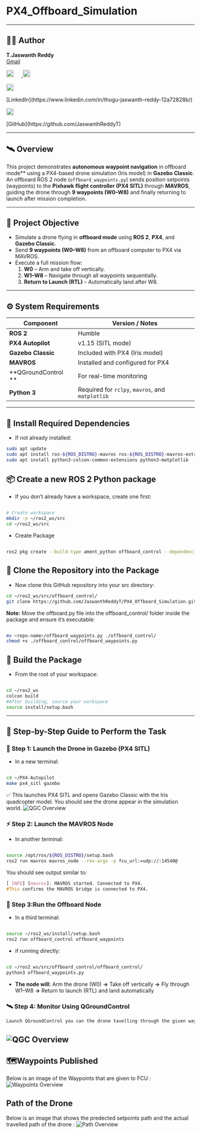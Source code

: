 # PX4_Offboard_Simulation
---
## 🧑‍💻 Author
**T.Jaswanth Reddy**    
[Gmail](reddyjaswanth525@gmail.com) 
<p align="left">
  <a href="mailto:jaswant@email.com" target="_blank">
    <img src="https://cdn-icons-png.flaticon.com/512/281/281769.png" alt="Gmail" width="20" height="20" style="margin-right: 20px;">
  </a>
  <a href="https://linkedin.com/in/jaswant" target="_blank">
    <img src="https://cdn-icons-png.flaticon.com/512/174/174857.png" alt="LinkedIn" width="20" height="20" style="margin-right: 15px;">
  </a>
</p>
<p align="left">
  <a href="https://linkedin.com/in/jaswant" target="_blank">
    <img src="https://cdn-icons-png.flaticon.com/512/174/174857.png" alt="LinkedIn" width="20" height="20" style="margin-right: 15px;">
  </a>
</p>
[LinkedIn](https://www.linkedin.com/in/thugu-jaswanth-reddy-12a72828b/) 
<p align="left">
  <a href="https://github.com/jaswant" target="_blank">
    <img src="https://cdn-icons-png.flaticon.com/512/25/25231.png" alt="GitHub" width="20" height="20">
  </a>
</p>
[GitHub](https://github.com/JaswanthReddyT)

---
## 🛰️ Overview
This project demonstrates **autonomous waypoint navigation** in offboard mode** using a PX4-based drone simulation (Iris model) in **Gazebo Classic**.  
An offboard ROS 2 node (`offboard_waypoints.py`) sends position setpoints (waypoints) to the **Pixhawk flight controller (PX4 SITL)** through **MAVROS**, guiding the drone through **9 waypoints (W0–W8)** and finally returning to launch after mission completion.

---

## 🧠 Project Objective

- Simulate a drone flying in **offboard mode** using **ROS 2**, **PX4**, and **Gazebo Classic**.  
- Send **9 waypoints (W0–W8)** from an offboard computer to PX4 via MAVROS.  
- Execute a full mission flow:
  1. **W0** – Arm and take off vertically.  
  2. **W1–W8** – Navigate through all waypoints sequentially.  
  3. **Return to Launch (RTL)** – Automatically land after W8.

---

## ⚙️ System Requirements

| Component | Version / Notes |
|------------|----------------|
| **ROS 2** | Humble |
| **PX4 Autopilot** | v1.15 (SITL mode) |
| **Gazebo Classic** | Included with PX4 (Iris model) |
| **MAVROS** | Installed and configured for PX4 |
| **QGroundControl ** | For real-time monitoring |
| **Python 3** | Required for `rclpy`, `mavros`, and `matplotlib` |

---

## 🧰 Install Required Dependencies

- If not already installed:
```bash
sudo apt update
sudo apt install ros-${ROS_DISTRO}-mavros ros-${ROS_DISTRO}-mavros-extras ros-${ROS_DISTRO}-gazebo-ros-pkgs
sudo apt install python3-colcon-common-extensions python3-matplotlib
```
## 📦  Create a new ROS 2 Python package
- If you don’t already have a workspace, create one first:

```bash

# Create workspace
mkdir -p ~/ros2_ws/src
cd ~/ros2_ws/src
```
- Create Package
```bash

ros2 pkg create --build-type ament_python offboard_control --dependencies rclpy mavros_msgs geometry_msgs sensor_msgs visualization_msgs std_msgs
```
## 🧭 Clone the Repository into the Package
- Now clone this GitHub repository into your src directory:
```bash
cd ~/ros2_ws/src/offboard_control/
git clone https://github.com/JaswanthReddyT/PX4_Offboard_Simulation.git --recursive
```
 **Note:** Move the offboard.py file into the offboard_control/ folder inside the package and ensure it’s executable:

```bash

mv <repo-name>/offboard_waypoints.py ./offboard_control/
chmod +x ./offboard_control/offboard_waypoints.py
```
## 🧱 Build the Package
- From the root of your workspace:

```bash

cd ~/ros2_ws
colcon build
#After building, source your workspace
source install/setup.bash
```
---

## 🚀 Step-by-Step Guide to Perform the Task

### **🧭 Step 1:** Launch the Drone in Gazebo (PX4 SITL)
- In a new terminal:

```bash

cd ~/PX4-Autopilot
make px4_sitl gazebo
```
✅ This launches PX4 SITL and opens Gazebo Classic with the Iris quadcopter model.
You should see the drone appear in the simulation world.
![QGC Overview](results/qgc.png)

### ⚡ Step 2: Launch the MAVROS Node
- In another terminal:

```bash

source /opt/ros/${ROS_DISTRO}/setup.bash
ros2 run mavros mavros_node --ros-args -p fcu_url:=udp://:14540@
```
You should see output similar to:

```css
[ INFO] [mavros]: MAVROS started. Connected to PX4.
#This confirms the MAVROS bridge is connected to PX4.
```
### 🧠 Step 3:Run the Offboard Node

- In a third terminal:

```bash

source ~/ros2_ws/install/setup.bash
ros2 run offboard_control offboard_waypoints
```
- if running directly:

```bash

cd ~/ros2_ws/src/offboard_control/offboard_control/
python3 offboard_waypoints.py
```
- **The node will:** Arm the drone (W0)
**->**
  Take off vertically
**->**
  Fly through W1–W8
**->**
  Return to launch (RTL) and land automatically

### 🛰️ Step 4: Monitor Using QGroundControl
```css
Launch QGroundControl you can the drone tavelling through the given waypoints in the map.
```
![QGC Overview](results/qgc.png)
---
## 🗺️Waypoints Published
Below is an image of the Waypoints that are given to FCU :
![Waypoints Overview](results/rviz.png)

## Path of the Drone
Below is an image that shows the predected setpoints path and the actual travelled path of the drone :
![Path Overview](results/setpoint_vs_actual_xy.png)

